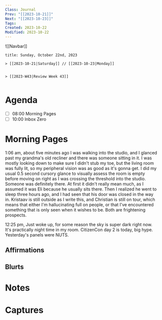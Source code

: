 ```yaml
---
Class: Journal
Prev: "[[2023-10-21]]"
Next: "[[2023-10-23]]"
Tags: 
Created: 2023-10-22
Modified: 2023-10-22
---
```


![[Navbar]]

```ad-date
title: Sunday, October 22nd, 2023

> [[2023-10-21|Saturday]] // [[2023-10-23|Monday]]


> [[2023-W43|Review Week 43]]


```

# Agenda

- [ ] 08:00 Morning Pages
- [ ] 10:00 Inbox Zero

# Morning Pages

1:06 am, about five minutes ago I was walking into the studio, and I glanced past my grandma's old recliner and there was someone sitting in it. I was mostly looking down to make sure I didn't stub my toe, but the living room was fully lit, so my peripheral vision was as good as it's gonna get. I did my usual 0.5 second cursory glance to visually assess the room is empty before moving on right as I was crossing the threshold into the studio. Someone was definitely there. At first it didn't really mean much, as I assumed it was Eli because he usually sits there. Then I realized he went to sleep three hours ago, and I had seen that his door was closed in the way in. Kristaav is still outside as I write this, and Christian is still on tour, which means that either I'm hallucinating full on people, or that I've encountered something that is only seen when it wishes to be. Both are frightening prospects.

12:25 pm, Just woke up, for some reason the sky is super dark right now. It's practically night time in my room. CitizenCon day 2 is today, big hype. Yesterday's panels were NUTS.

## Affirmations

## Blurts

# Notes

# Captures
